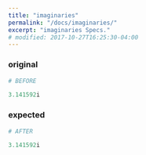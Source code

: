 ```yaml
---
title: "imaginaries"
permalink: "/docs/imaginaries/"
excerpt: "imaginaries Specs."
# modified: 2017-10-27T16:25:30-04:00
---
```

### original
```ruby
# BEFORE

3.141592i

```
### expected
```ruby
# AFTER

3.141592i
```
